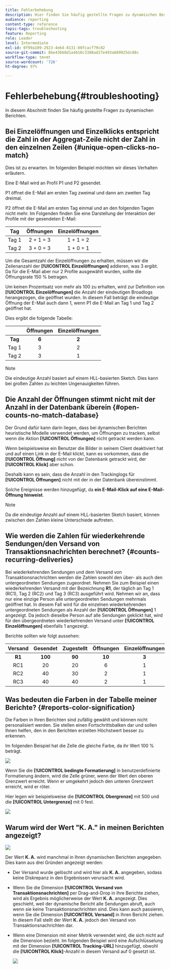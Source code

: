 ```yaml
---
title: Fehlerbehebung
description: Hier finden Sie häufig gestellte Fragen zu dynamischen Berichten.
audience: reporting
content-type: reference
topic-tags: troubleshooting
feature: Reporting
role: Leader
level: Intermediate
exl-id: 0f99a109-2923-4e64-8131-80fcacf79c82
source-git-commit: 8be43668d1a4610c3388ad27e493a689925dc88c
workflow-type: tm+mt
source-wordcount: '726'
ht-degree: 97%

---
```


# Fehlerbehebung{#troubleshooting}

In diesem Abschnitt finden Sie häufig gestellte Fragen zu dynamischen Berichten.

## Bei Einzelöffnungen und Einzelklicks entspricht die Zahl in der Aggregat-Zeile nicht der Zahl in den einzelnen Zeilen {#unique-open-clicks-no-match}

Dies ist zu erwarten.
Im folgenden Beispiel möchten wir dieses Verhalten erläutern.

Eine E-Mail wird an Profil P1 und P2 gesendet.

P1 öffnet die E-Mail am ersten Tag zweimal und dann am zweiten Tag dreimal.

P2 öffnet die E-Mail am ersten Tag einmal und an den folgenden Tagen nicht mehr.
Im Folgenden finden Sie eine Darstellung der Interaktion der Profile mit der gesendeten E-Mail:

<table> 
 <thead> 
  <tr> 
   <th align="center"> <strong>Tag</strong> <br /> </th> 
   <th align="center"> <strong>Öffnungen</strong> <br /> </th> 
   <th align="center"> <strong>Einzelöffnungen</strong> <br /> </th> 
  </tr> 
 </thead> 
 <tbody> 
  <tr> 
   <td align="center"> Tag 1<br /> </td> 
   <td align="center"> 2 + 1 = 3<br /> </td> 
   <td align="center"> 1 + 1 = 2<br /> </td> 
  </tr> 
  <tr> 
   <td align="center"> Tag 2<br /> </td> 
   <td align="center"> 3 + 0 = 3<br /> </td> 
   <td align="center"> 1 + 0 = 1<br /> </td> 
  </tr>
 </tbody> 
</table>

Um die Gesamtzahl der Einzelöffnungen zu erhalten, müssen wir die Zeilenanzahl der **[!UICONTROL Einzelöffnungen]** addieren, was 3 ergibt. Da für die E-Mail aber nur 2 Profile ausgewählt wurden, sollte die Öffnungsrate 150 % betragen.

Um keinen Prozentsatz von mehr als 100 zu erhalten, wird zur Definition von **[!UICONTROL Einzelöffnungen]** die Anzahl der eindeutigen Broadlogs herangezogen, die geöffnet wurden. In diesem Fall beträgt die eindeutige Öffnung der E-Mail auch dann 1, wenn P1 die E-Mail an Tag 1 und Tag 2 geöffnet hat.

Dies ergibt die folgende Tabelle:

<table> 
 <thead> 
  <tr> 
   <th align="center"> <strong></strong> <br /> </th> 
   <th align="center"> <strong>Öffnungen</strong> <br /> </th> 
   <th align="center"> <strong>Einzelöffnungen</strong> <br /> </th> 
  </tr> 
 </thead> 
 <tbody> 
  <tr> 
   <td align="center"> <strong> Tag </strong><br /> </td> 
   <td align="center"> <strong> 6 </strong><br /> </td> 
   <td align="center"> <strong> 2</strong><br /> </td>
  </tr> 
  <tr> 
   <td align="center"> Tag 1<br /> </td> 
   <td align="center"> 3<br /> </td> 
   <td align="center"> 2<br /> </td>
  </tr> 
  <tr> 
   <td align="center"> Tag 2<br /> </td> 
   <td align="center"> 3<br /> </td> 
   <td align="center"> 1<br /> </td> 
  </tr> 
 </tbody> 
</table>

>[!NOTE]
>
>Die eindeutige Anzahl basiert auf einem HLL-basierten Sketch. Dies kann bei großen Zahlen zu leichten Ungenauigkeiten führen.

## Die Anzahl der Öffnungen stimmt nicht mit der Anzahl in der Datenbank überein {#open-counts-no-match-database}

Der Grund dafür kann darin liegen, dass bei dynamischen Berichten heuristische Modelle verwendet werden, um Öffnungen zu tracken, selbst wenn die Aktion **[!UICONTROL Öffnungen]** nicht getrackt werden kann.

Wenn beispielsweise ein Benutzer die Bilder in seinem Client deaktiviert hat und auf einen Link in der E-Mail klickt, kann es vorkommen, dass die **[!UICONTROL Öffnung]** nicht von der Datenbank getrackt wird, der **[!UICONTROL Klick]** aber schon.

Deshalb kann es sein, dass die Anzahl in den Trackinglogs für **[!UICONTROL Öffnungen]** nicht mit der in der Datenbank übereinstimmt.

Solche Ereignisse werden hinzugefügt, da **ein E-Mail-Klick auf eine E-Mail-Öffnung hinweist**.

>[!NOTE]
>
>Da die eindeutige Anzahl auf einem HLL-basierten Sketch basiert, können zwischen den Zahlen kleine Unterschiede auftreten.

## Wie werden die Zahlen für wiederkehrende Sendungen/den Versand von Transaktionsnachrichten berechnet?  {#counts-recurring-deliveries}

Bei wiederkehrenden Sendungen und dem Versand von Transaktionsnachrichten werden die Zahlen sowohl den über- als auch den untergeordneten Sendungen zugeordnet.
Nehmen Sie zum Beispiel einen wiederkehrenden Versand mit der Bezeichnung **R1**, der täglich an Tag 1 (RC1), Tag 2 (RC2) und Tag 3 (RC3) ausgeführt wird.
Nehmen wir an, dass nur eine einzige Person alle untergeordneten Sendungen mehrmals geöffnet hat. In diesem Fall wird für die einzelnen wiederkehrenden untergeordneten Sendungen als Anzahl der **[!UICONTROL Öffnungen]** 1 angezeigt.
Da jedoch dieselbe Person auf alle Sendungen geklickt hat, wird für den übergeordneten wiederkehrenden Versand unter **[!UICONTROL Einzelöffnungen]** ebenfalls 1 angezeigt.

Berichte sollten wie folgt aussehen:

<table> 
 <thead> 
  <tr> 
   <th align="center"> <strong>Versand</strong> <br /> </th> 
   <th align="center"> <strong>Gesendet</strong> <br /> </th> 
   <th align="center"> <strong>Zugestellt</strong> <br /> </th>
   <th align="center"> <strong>Öffnungen</strong> <br /> </th> 
   <th align="center"> <strong>Einzelöffnungen</strong> <br /> </th>
  </tr> 
 </thead> 
 <tbody> 
  <tr> 
   <td align="center"> <strong>R1</strong><br/> </td> 
   <td align="center"> <strong>100</strong><br/> </td> 
   <td align="center"> <strong>90</strong><br/> </td> 
   <td align="center"> <strong>10</strong><br/> </td> 
   <td align="center"> <strong>3</strong><br/> </td> 
  </tr> 
  <tr> 
   <td align="center"> RC1<br/> </td> 
   <td align="center"> 20<br /> </td> 
   <td align="center"> 20<br /> </td> 
   <td align="center"> 6<br /> </td> 
   <td align="center"> 1<br /> </td> 
  </tr>
    <tr> 
   <td align="center"> RC2<br /> </td> 
   <td align="center"> 40<br /> </td> 
   <td align="center"> 30<br /> </td> 
   <td align="center"> 2<br /> </td> 
   <td align="center"> 1<br /> </td> 
  </tr> 
    <tr> 
   <td align="center"> RC3<br /> </td> 
   <td align="center"> 40<br /> </td> 
   <td align="center"> 40<br /> </td> 
   <td align="center"> 2<br /> </td> 
   <td align="center"> 1<br /> </td> 
  </tr> 
 </tbody> 
</table>

## Was bedeuten die Farben in der Tabelle meiner Berichte? {#reports-color-signification}

Die Farben in Ihren Berichten sind zufällig gewählt und können nicht personalisiert werden. Sie stellen einen Fortschrittsbalken dar und sollen Ihnen helfen, den in den Berichten erzielten Höchstwert besser zu erkennen.

Im folgenden Beispiel hat die Zelle die gleiche Farbe, da ihr Wert 100 % beträgt.

![](assets/troubleshooting_1.png)

Wenn Sie die **[!UICONTROL bedingte Formatierung]** in benutzerdefinierte Formatierung ändern, wird die Zelle grüner, wenn der Wert den oberen Grenzwert erreicht. Wenn er umgekehrt jedoch den unteren Grenzwert erreicht, wird er röter.

Hier legen wir beispielsweise die **[!UICONTROL Obergrenze]** mit 500 und die **[!UICONTROL Untergrenze]** mit 0 fest.

![](assets/troubleshooting_2.png)

## Warum wird der Wert &quot;K. A.&quot; in meinen Berichten angezeigt?

![](assets/troubleshooting_3.png)

Der Wert **K. A.** wird manchmal in Ihren dynamischen Berichten angegeben. Dies kann aus drei Gründen angezeigt werden:

* Der Versand wurde gelöscht und wird hier als **K. A.** angegeben, sodass keine Diskrepanz in den Ergebnissen verursacht wird.
* Wenn Sie die Dimension **[!UICONTROL Versand von Transaktionsnachrichten]** per Drag-and-Drop in Ihre Berichte ziehen, wird als Ergebnis möglicherweise der Wert **K. A.** angezeigt. Dies geschieht, weil der dynamische Bericht alle Sendungen abruft, auch wenn sie keine Transaktionsnachrichten sind. Dies kann auch passieren, wenn Sie die Dimension **[!UICONTROL Versand]** in Ihren Bericht ziehen. In diesem Fall stellt der Wert **K. A.** jedoch den Versand von Transaktionsnachrichten dar.
* Wenn eine Dimension mit einer Metrik verwendet wird, die sich nicht auf die Dimension bezieht. Im folgenden Beispiel wird eine Aufschlüsselung mit der Dimension **[!UICONTROL Tracking-URL]** hinzugefügt, obwohl die **[!UICONTROL Klick]**-Anzahl in diesem Versand auf 0 gesetzt ist.

   ![](assets/troubleshooting_4.png)


